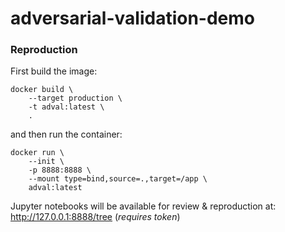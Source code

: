 # adversarial-validation-demo

### Reproduction

First build the image:
```shell
docker build \
    --target production \
    -t adval:latest \
    .
```

and then run the container:
```shell
docker run \
    --init \
    -p 8888:8888 \
    --mount type=bind,source=.,target=/app \
    adval:latest
```

Jupyter notebooks will be available for review & reproduction at: http://127.0.0.1:8888/tree (*requires token*)        